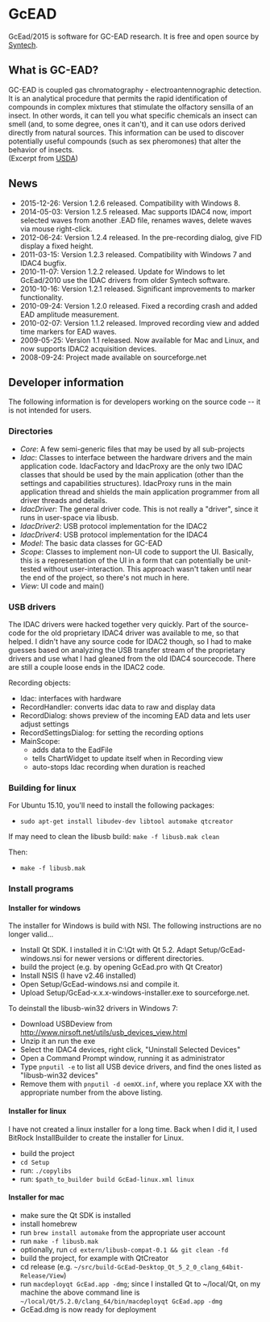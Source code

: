 # GcEAD

GcEad/2015 is software for GC-EAD research. It is free and open source by [Syntech](http://www.syntech.nl/).

## What is GC-EAD?

GC-EAD is coupled gas chromatography - electroantennographic detection. It is an analytical procedure that permits the rapid identification of compounds in complex mixtures that stimulate the olfactory sensilla of an insect. In other words, it can tell you what specific chemicals an insect can smell (and, to some degree, ones it can't), and it can use odors derived directly from natural sources. This information can be used to discover potentially useful compounds (such as sex pheromones) that alter the behavior of insects.  
(Excerpt from [USDA](http://www.srs.fs.usda.gov/idip/spb_ii/gcead_what.html))

## News

* 2015-12-26: Version 1.2.6 released. Compatibility with Windows 8.
* 2014-05-03: Version 1.2.5 released. Mac supports IDAC4 now, import selected waves from another .EAD file, renames waves, delete waves via mouse right-click.
* 2012-06-24: Version 1.2.4 released. In the pre-recording dialog, give FID display a fixed height.
* 2011-03-15: Version 1.2.3 released. Compatibility with Windows 7 and IDAC4 bugfix.
* 2010-11-07: Version 1.2.2 released. Update for Windows to let GcEad/2010 use the IDAC drivers from older Syntech software.
* 2010-10-16: Version 1.2.1 released. Significant improvements to marker functionality.
* 2010-09-24: Version 1.2.0 released. Fixed a recording crash and added EAD amplitude measurement.
* 2010-02-07: Version 1.1.2 released. Improved recording view and added time markers for EAD waves.
* 2009-05-25: Version 1.1 released. Now available for Mac and Linux, and now supports IDAC2 acquisition devices.
* 2008-09-24: Project made available on sourceforge.net

## Developer information

The following information is for developers working on the source code -- it is not intended for users.

### Directories

- *Core*: A few semi-generic files that may be used by all sub-projects
- *Idac*:
  Classes to interface between the hardware drivers and the main application code.
  IdacFactory and IdacProxy are the only two IDAC classes that should be used by
  the main application (other than the settings and capabilities structures).
  IdacProxy runs in the main application thread and shields the main application
  programmer from all driver threads and details.
- *IdacDriver*:
  The general driver code.  This is not really a "driver", since it runs in
  user-space via libusb.
- *IdacDriver2*:
  USB protocol implementation for the IDAC2
- *IdacDriver4*:
  USB protocol implementation for the IDAC4
- *Model*:
  The basic data classes for GC-EAD
- *Scope*:
  Classes to implement non-UI code to support the UI.  Basically, this is a
  representation of the UI in a form that can potentially be unit-tested without
  user-interaction.  This approach wasn't taken until near the end of the project,
  so there's not much in here.
- *View*:
  UI code and main()


### USB drivers

The IDAC drivers were hacked together very quickly.  Part of the source-code
for the old proprietary IDAC4 driver was available to me, so that helped.  I
didn't have any source code for IDAC2 though, so I had to make guesses based
on analyzing the USB transfer stream of the proprietary drivers and use what
I had gleaned from the old IDAC4 sourcecode.  There are still a couple loose
ends in the IDAC2 code.

Recording objects:
- Idac: interfaces with hardware
- RecordHandler: converts idac data to raw and display data
- RecordDialog: shows preview of the incoming EAD data and lets user adjust settings
- RecordSettingsDialog: for setting the recording options
- MainScope:
  - adds data to the EadFile
  - tells ChartWidget to update itself when in Recording view
  - auto-stops Idac recording when duration is reached

### Building for linux

For Ubuntu 15.10, you'll need to install the following packages:

* `sudo apt-get install libudev-dev libtool automake qtcreator`

If may need to clean the libusb build: ``make -f libusb.mak clean``

Then:

* `make -f libusb.mak`

### Install programs

#### Installer for windows

The installer for Windows is build with NSI.  The following instructions are no longer valid...

* Install Qt SDK.  I installed it in C:\Qt with Qt 5.2.  Adapt Setup/GcEad-windows.nsi for newer versions or different directories.
* build the project (e.g. by opening GcEad.pro with Qt Creator)
* Install NSIS (I have v2.46 installed)
* Open Setup/GcEad-windows.nsi and compile it.
* Upload Setup/GcEad-x.x.x-windows-installer.exe to sourceforge.net.

To deinstall the libusb-win32 drivers in Windows 7:

* Download USBDeview from http://www.nirsoft.net/utils/usb_devices_view.html
* Unzip it an run the exe
* Select the IDAC4 devices, right click, "Uninstall Selected Devices"
* Open a Command Prompt window, running it as administrator
* Type ``pnputil -e`` to list all USB device drivers, and find the ones listed as "libusb-win32 devices"
* Remove them with ``pnputil -d oemXX.inf``, where you replace XX with the appropriate number from the above listing.

#### Installer for linux

I have not created a linux installer for a long time.  Back when I did it,
I used BitRock InstallBuilder to create the installer for Linux.

* build the project
* `cd Setup`
* run: `./copylibs`
* run: `$path_to_builder build GcEad-linux.xml linux`

#### Installer for mac

* make sure the Qt SDK is installed
* install homebrew
* run `brew install automake` from the appropriate user account
* run `make -f libusb.mak`
* optionally, run `cd extern/libusb-compat-0.1 && git clean -fd`
* build the project, for example with QtCreator
* cd release (e.g. ``~/src/build-GcEad-Desktop_Qt_5_2_0_clang_64bit-Release/View``)
* run ``macdeployqt GcEad.app -dmg``;
  since I installed Qt to ~/local/Qt, on my machine the above command line is
  ``~/local/Qt/5.2.0/clang_64/bin/macdeployqt GcEad.app -dmg``
* GcEad.dmg is now ready for deployment

